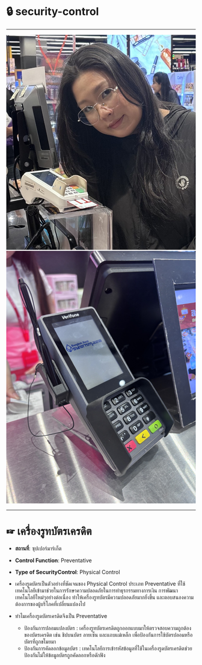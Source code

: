 # 🔒 security-control

---

![P1](img/IMG_3532.jpeg)
![P2](img/IMG_3519.jpeg)

---

# ☞ เครื่องรูทบัตรเครดิต
- **สถานที่**: ซุปเปอร์มาร์เก็ต
- **Control Function**: Preventative
- **Type of SecurityControl**: Physical Control

- เครื่องรูดบัตรเป็นตัวอย่างที่ชัดเจนของ Physical Control ประเภท Preventative ที่ใช้เทคโนโลยีเข้ามาช่วยในการรักษาความปลอดภัยในการทำธุรกรรมทางการเงิน การพัฒนาเทคโนโลยีใหม่ๆอย่างต่อเนื่อง
  ทำให้เครื่องรูทบัตรมีความปลอดภัยมากยิ่งขึ้น และตอบสนองความต้องการของผู้บริโภคที่เปลี่ยนแปลงไป

- ทำไมเครื่องรูดบัตรเครดิตจึงเป็น Preventative
  - ป้องกันการปลอมแปลงบัตร : เครื่องรูทบัตรเครดิตถูกออกแบบมาให้ตรวจสอบความถูกต้องของบัตรเครดิต เช่น ชิปบนบัตร ลายเซ็น และแถบแม่เหล็ก เพื่อป้องกันการใช้บัตรปลอมหรือบัตรที่ถูกขโมยมา
  - ป้องกันการคัดลอกข้อมูลบัตร : เทคโนโลยีการเข้ารหัสข้อมูลที่ใช้ในเครื่องรูดบัตรเครดิตช่วยป้องกันไม่ให้ข้อมูลบัตรถูกคัดลอกหรือดักฟัง
